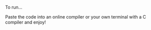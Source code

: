 To run...

Paste the code into an online compiler or your own terminal with a C compiler and enjoy!
